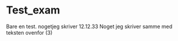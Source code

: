 # Test_exam
Bare en test.
nogetjeg skriver 12.12.33
Noget jeg skriver samme med teksten ovenfor (3)
